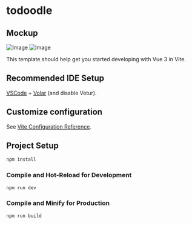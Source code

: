 # todoodle

## Mockup

![Image](https://github.com/user-attachments/assets/6bed9981-26ca-47fa-8eec-c419d2b897b4)
![Image](https://github.com/user-attachments/assets/61f30513-1696-43c2-a430-7a3bb9f760d2)

This template should help get you started developing with Vue 3 in Vite.

## Recommended IDE Setup

[VSCode](https://code.visualstudio.com/) + [Volar](https://marketplace.visualstudio.com/items?itemName=Vue.volar) (and disable Vetur).

## Customize configuration

See [Vite Configuration Reference](https://vite.dev/config/).

## Project Setup

```sh
npm install
```

### Compile and Hot-Reload for Development

```sh
npm run dev
```

### Compile and Minify for Production

```sh
npm run build
```
